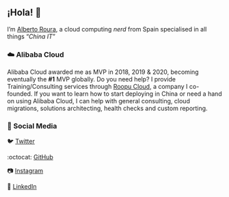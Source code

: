 ## ¡Hola! :wave:
I’m [Alberto Roura](https://albertoroura.com/), a cloud computing _nerd_ from Spain specialised in all things “_China IT_”


### :cloud: Alibaba Cloud
Alibaba Cloud awarded me as MVP in 2018, 2019 & 2020, becoming eventually the **#1** MVP globally. Do you need help? I provide Training/Consulting services through [Roopu Cloud](https://roopu.cloud/), a company I co-founded. If you want to learn how to start deploying in China or need a hand on using Alibaba Cloud, I can help with general consulting, cloud migrations, solutions architecting, health checks and custom reporting.


### :thought_balloon: Social Media
:bird: [Twitter](https://twitter.com/roura356a)

:octocat: [GitHub](https://github.com/roura356a)

:camera: [Instagram](https://www.instagram.com/roura356a/)

:office: [LinkedIn](https://www.linkedin.com/in/roura356a/)
